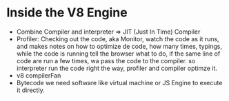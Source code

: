 # Inside the V8 Engine

- Combine Compiler and interpreter => JIT (Just In Time) Compiler
- Profiler: Checking out the code, aka Monitor, watch the code as it runs, and makes notes on how to optimize de code,
  how many times, typings, while the code is running tell the browser what to do, if the same line of code are run a few times, wa pass the code to the compiler.
  so interpreter run the code right the way, profiler and compiler optimze it.
- v8 compilerFan
- Bytecode we need software like virtual machine or JS Engine to execute it directly.
